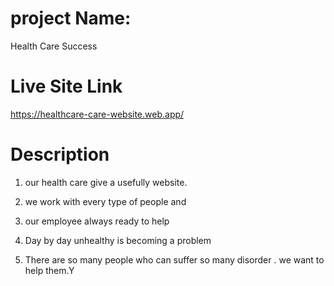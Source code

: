 # project Name:
Health Care Success

# Live Site Link

https://healthcare-care-website.web.app/

# Description

1. our health care give a usefully website.
2. we work with every type of people and

3. our employee always ready to help 

4. Day by day unhealthy is becoming a problem

5. There are so many people who can suffer so many disorder . we want to help them.Y